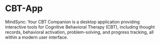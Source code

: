# CBT-App
MindSync: Your CBT Companion is a desktop application providing interactive tools for Cognitive Behavioral Therapy (CBT), including thought records, behavioral activation, problem-solving, and progress tracking, all within a modern user interface.

